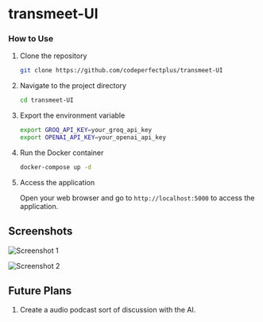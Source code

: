 # transmeet-UI

### How to Use

1. Clone the repository

   ```bash
   git clone https://github.com/codeperfectplus/transmeet-UI
    ```

2. Navigate to the project directory

    ```bash
    cd transmeet-UI
    ```

3. Export the environment variable

    ```bash
    export GROQ_API_KEY=your_groq_api_key
    export OPENAI_API_KEY=your_openai_api_key
    ```

4. Run the Docker container

    ```bash
    docker-compose up -d
    ```

5. Access the application

    Open your web browser and go to `http://localhost:5000` to access the application.


## Screenshots

![Screenshot 1](src/screenshots/Screenshot%20from%202025-05-11%2021-54-31.png)

![Screenshot 2](src/screenshots/Screenshot%20from%202025-05-11%2022-18-12.png)


## Future Plans

1. Create a audio podcast sort of discussion with the AI.